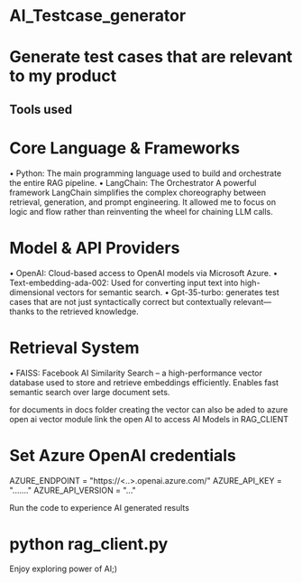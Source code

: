 # AI_Testcase_generator

# Generate test cases that are relevant to my product 

## Tools used 
# Core Language & Frameworks
•	  Python: The main programming language used to build and orchestrate the entire RAG pipeline.
•	  LangChain: The Orchestrator A powerful framework LangChain simplifies the complex choreography between retrieval, generation, and prompt engineering. It allowed me to focus on logic and flow rather than reinventing the wheel for chaining LLM calls.
# Model & API Providers
•	OpenAI: Cloud-based access to OpenAI models via Microsoft Azure.
•	Text-embedding-ada-002: Used for converting input text into high-dimensional vectors for semantic search.
•	Gpt-35-turbo: generates test cases that are not just syntactically correct but contextually relevant—thanks to the retrieved knowledge.
# Retrieval System
•	FAISS: Facebook AI Similarity Search – a high-performance vector database used to store and retrieve embeddings efficiently. Enables fast semantic search over large document sets.


for documents in docs folder creating the vector can also be aded to azure open ai vector module
link the open AI to access AI Models in RAG_CLIENT 
# Set Azure OpenAI credentials
AZURE_ENDPOINT = "https://<..>.openai.azure.com/"
AZURE_API_KEY = "......."
AZURE_API_VERSION = "..."

Run the code to experience AI generated results 
# python rag_client.py

Enjoy exploring power of AI;)
